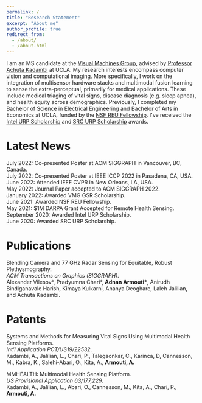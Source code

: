 ```yaml
---
permalink: /
title: "Research Statement"
excerpt: "About me"
author_profile: true
redirect_from: 
  - /about/
  - /about.html
---
```


I am an MS candidate at the [Visual Machines Group](https://visual.ee.ucla.edu/), advised by [Professor Achuta Kadambi](https://www.ee.ucla.edu/achuta-kadambi/) at UCLA. My research interests encompass computer vision and computational imaging. More specifically, I work on the integration of multisensor hardware stacks and multimodal fusion learning to sense the extra-perceptual, primarily for medical applications. These include medical triaging of vital signs, disease diagnosis (e.g. sleep apnea), and health equity across demographics. Previously, I completed my Bachelor of Science in Electrical Engineering and Bachelor of Arts in Economics at UCLA, funded by the [NSF REU Fellowship](https://www.nsf.gov/crssprgm/reu/). I've received the [Intel URP Scholarship](https://www.intel.com/content/www/us/en/diversity/scholars-program-scholarships.html) and [SRC URP Scholarship](https://www.intel.com/content/www/us/en/diversity/scholars-program-scholarships.html) awards.

Latest News
======
July 2022: Co-presented Poster at ACM SIGGRAPH in Vancouver, BC, Canada.\
July 2022: Co-presented Poster at IEEE ICCP 2022 in Pasadena, CA, USA.\
June 2022: Attended IEEE CVPR in New Orleans, LA, USA.\
May 2022: Journal Paper accepted to ACM SIGGRAPH 2022.\
January 2022: Awarded VMG GSR Scholarship.\
June 2021: Awarded NSF REU Fellowship.\
May 2021: $1M DARPA Grant Accepted for Remote Health Sensing.\
September 2020: Awarded Intel URP Scholarship.\
June 2020: Awarded SRC URP Scholarship.

Publications
======
Blending Camera and 77 GHz Radar Sensing for Equitable, Robust Plethysmography.
<br />
<i>ACM Transactions on Graphics (SIGGRAPH)</i>.
<br />
Alexander Vilesov*, Pradyumna Chari*, <b>Adnan Armouti*</b>, Anirudh Bindiganavale Harish, Kimaya Kulkarni, Ananya Deoghare, Laleh Jalilian, and Achuta Kadambi.

Patents
======
Systems and Methods for Measuring Vital Signs Using Multimodal Health Sensing Platforms.
<br />
<i>Int'l Application PCT/US19/22532</i>.
<br />
Kadambi, A., Jalilian, L., Chari, P., Talegaonkar, C., Karinca, D, Cannesson, M., Kabra, K., Salehi-Abari, O., Kita, A., <b>Armouti, A.</b>

MMHEALTH: Multimodal Health Sensing Platform.
<br />
<i>US Provisional Application 63/177,229</i>.
<br />
Kadambi, A., Jalilian, L., Abari, O., Cannesson, M., Kita, A., Chari, P., <b>Armouti, A.</b>
